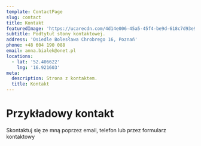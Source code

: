 ```yaml
---
template: ContactPage
slug: contact
title: Kontakt
featuredImage: 'https://ucarecdn.com/4d14e006-45a5-45f4-be9d-618c7d93e9b6/'
subtitle: Podtytuł stony kontaktowej.
address: 'Osiedle Bolesława Chrobrego 16, Poznań'
phone: +48 604 190 088
email: anna.bialek@onet.pl
locations:
  - lat: '52.406622'
    lng: '16.921603'
meta:
  description: Strona z kontaktem.
  title: Kontakt
---
```

# Przykładowy kontakt

Skontaktuj się ze mną poprzez email, telefon lub przez formularz kontaktowy
